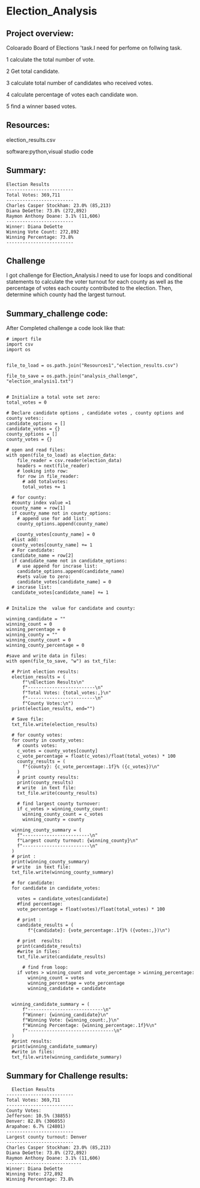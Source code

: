 # Election_Analysis

Project overview:
--------------------------------------------
Coloarado Board of Elections 'task.I need for perfome on follwing task.

1 calculate the total number of vote.

2 Get  total candidate.

3 calculate total number of candidates who received votes.

4 calculate percentage of votes each candidate won.

5 find a winner based votes.

Resources:
----------------------------------------------

election_results.csv

software:python,visual studio code

Summary:
------------------------------------------------
 
 
    Election Results
    -------------------------
    Total Votes: 369,711
    -------------------------
    Charles Casper Stockham: 23.0% (85,213)
    Diana DeGette: 73.8% (272,892)
    Raymon Anthony Doane: 3.1% (11,606)
    -------------------------
    Winner: Diana DeGette
    Winning Vote Count: 272,892
    Winning Percentage: 73.8%
    -------------------------
Challenge
------------------------------------------------
I got challenge for Election_Analysis.I need to use for loops and conditional statements to calculate the voter turnout for each county as well as the percentage of votes each county contributed to the election. Then, determine which county had the largest turnout.

Summary_challenge code:
--------------------------------------------------

After Completed challenge a code look like that:



    # import file
    import csv
    import os


    file_to_load = os.path.join("Resources1","election_results.csv")

    file_to_save = os.path.join("analysis_challenge", "election_analysis1.txt")


    # Initialize a total vote set zero:
    total_votes = 0

    # Declare candidate options , candidate votes , county options and county votes::
    candidate_options = []
    candidate_votes = {}
    county_options = []
    county_votes = {}

    # open and read files:
    with open(file_to_load) as election_data:
        file_reader = csv.reader(election_data)
        headers = next(file_reader)
        # looking into row:
        for row in file_reader:
          # add totalvotes:
          total_votes += 1

      # for county:
      #county index value =1
      county_name = row[1]
      if county_name not in county_options:
        # append use for add list:
        county_options.append(county_name)

        county_votes[county_name] = 0
      #list add:
      county_votes[county_name] += 1
      # For candidate:
      candidate_name = row[2]
      if candidate_name not in candidate_options:
        # use append for incrase list:
        candidate_options.append(candidate_name)
        #sets value to zero:
        candidate_votes[candidate_name] = 0
      # incrase list:
      candidate_votes[candidate_name] += 1


    # Initalize the  value for candidate and county:

    winning_candidate = ""
    winning_count = 0
    winning_percentage = 0
    winning_county = ""
    winning_county_count = 0
    winning_county_percentage = 0

    #save and write data in files:
    with open(file_to_save, "w") as txt_file:

      # Print election results:
      election_results = (
          f"\nElection Results\n"
          f"-------------------------\n"
          f"Total Votes: {total_votes:,}\n"
          f"-------------------------\n"
          f"County Votes:\n")
      print(election_results, end="")

      # Save file:
      txt_file.write(election_results)

      # for county votes:
      for county in county_votes:
        # counts votes:
        c_votes = county_votes[county]
        c_vote_percentage = float(c_votes)/float(total_votes) * 100
        county_results = (
          f"{county}: {c_vote_percentage:.1f}% ({c_votes})\n"
        )
        # print county results:
        print(county_results)
        # write  in text file:
        txt_file.write(county_results)

        # find largest county turnover:
        if c_votes > winning_county_count:
          winning_county_count = c_votes
          winning_county = county

      winning_county_summary = (
        f"-------------------------\n"
        f"Largest county turnout: {winning_county}\n"
        f"-------------------------\n"
      )
      # print :
      print(winning_county_summary)
      # write  in text file:
      txt_file.write(winning_county_summary)

      # for candidate:
      for candidate in candidate_votes:

        votes = candidate_votes[candidate]
        #find percentage:
        vote_percentage = float(votes)/float(total_votes) * 100

        # print :
        candidate_results = (
            f"{candidate}: {vote_percentage:.1f}% ({votes:,})\n")

        # print  results:
        print(candidate_results)
        #write in files:
        txt_file.write(candidate_results)

          # find from loop:
        if votes > winning_count and vote_percentage > winning_percentage:
            winning_count = votes
            winning_percentage = vote_percentage
            winning_candidate = candidate


      winning_candidate_summary = (
          f"----------------------------\n"
          f"Winner: {winning_candidate}\n"
          f"Winning Vote: {winning_count:,}\n"
          f"Winning Percentage: {winning_percentage:.1f}%\n"
          f"--------------------------------\n"
      )
      #print results:
      print(winning_candidate_summary)
      #write in files:
      txt_file.write(winning_candidate_summary)
      
      
  Summary for Challenge results:
  ---------------------------------------

      Election Results
    -------------------------
    Total Votes: 369,711
    -------------------------
    County Votes:
    Jefferson: 10.5% (38855)
    Denver: 82.8% (306055)
    Arapahoe: 6.7% (24801)
    -------------------------
    Largest county turnout: Denver
    -------------------------
    Charles Casper Stockham: 23.0% (85,213)
    Diana DeGette: 73.8% (272,892)
    Raymon Anthony Doane: 3.1% (11,606)
    ----------------------------
    Winner: Diana DeGette
    Winning Vote: 272,892
    Winning Percentage: 73.8%
      
  
